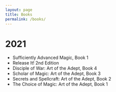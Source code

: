 ```yaml
---
layout: page
title: Books
permalink: /books/
---
```


# 2021

- Sufficiently Advanced Magic, Book 1
- Release It! 2nd Edition
- Disciple of War: Art of the Adept, Book 4
- Scholar of Magic: Art of the Adept, Book 3
- Secrets and Spellcraft: Art of the Adept, Book 2
- The Choice of Magic: Art of the Adept, Book 1
